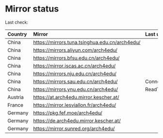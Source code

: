 <script src="./time.js"></script>
# Mirror status
Last check: <script type="text/javascript">localize(1687317495.7238786);</script>

|Country|Mirror|Last update|
|:------|:-----|:----------|
|China|https://mirrors.tuna.tsinghua.edu.cn/arch4edu/|<script type="text/javascript">localize(1687285744);</script>|
|China|https://mirrors.aliyun.com/arch4edu/|<script type="text/javascript">localize(1687242797);</script>|
|China|https://mirrors.bfsu.edu.cn/arch4edu/|<script type="text/javascript">localize(1687285744);</script>|
|China|https://mirror.iscas.ac.cn/arch4edu/|<script type="text/javascript">localize(1687285744);</script>|
|China|https://mirrors.nju.edu.cn/arch4edu/|<script type="text/javascript">localize(1687199613);</script>|
|China|https://mirrors.sau.edu.cn/arch4edu/|ConnectionError|
|China|https://mirrors.ynu.edu.cn/arch4edu/|ReadTimeout|
|Austria|https://at.arch4edu.mirror.kescher.at/|<script type="text/javascript">localize(1687285744);</script>|
|France|https://mirror.lesviallon.fr/arch4edu/|<script type="text/javascript">localize(1687285744);</script>|
|Germany|https://pkg.fef.moe/arch4edu/|<script type="text/javascript">localize(1687285744);</script>|
|Germany|https://de.arch4edu.mirror.kescher.at/|<script type="text/javascript">localize(1687285744);</script>|
|Germany|https://mirror.sunred.org/arch4edu/|<script type="text/javascript">localize(1687285744);</script>|

<script src="./tablefilter/tablefilter.js"></script>
<script src="./table.js"></script>